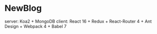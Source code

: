 # NewBlog
server: Koa2 + MongoDB 
client: React 16 + Redux + React-Router 4 + Ant Design + Webpack 4 + Babel 7
